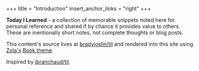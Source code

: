 +++
title = "Introduction"
insert_anchor_links = "right"
+++

**Today I Learned** - a collection of memorable snippets noted here for personal reference and shared if by chance it provides value to others. These are inentionally short notes, not complete thoughts or blog posts.

This content's source lives at [bradyjoslin/til](https://github.com/bradyjoslin/til) and rendered into this site using [Zola's](https://getzola.org) [Book theme](https://github.com/getzola/book).

Inspired by [jbranchaud/til](https://github.com/jbranchaud/til).
